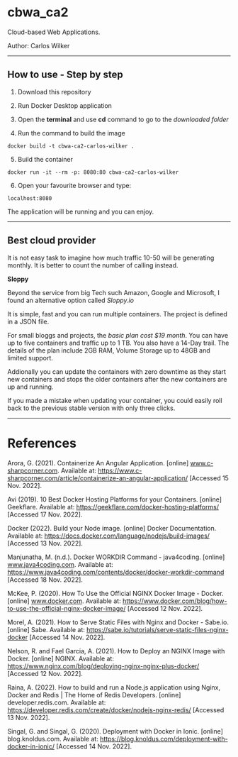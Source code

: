 # cbwa_ca2
Cloud-based Web Applications.

Author: Carlos Wilker

---------------------------------------------------
## How to use - Step by step

1. Download this repository

2. Run Docker Desktop application

3. Open the **terminal** and use **cd** command to go to the *downloaded folder*

4. Run the command to build the image

```
docker build -t cbwa-ca2-carlos-wilker .
```

5. Build the container
```
docker run -it --rm -p: 8080:80 cbwa-ca2-carlos-wilker
```
6. Open your favourite browser and type:

```
localhost:8080
```

The application will be running and you can enjoy.

---------------------------------------------------

## Best cloud provider

It is not easy task to imagine how much traffic 10-50 will be generating monthly. It is better to count the number of calling instead.

**Sloppy**

Beyond the service from big Tech such Amazon, Google and Microsoft, I found an alternative option called *Sloppy.io*

It is simple, fast and you can run multiple containers. The project is defined in a JSON file.

For small bloggs and projects, the *basic plan cost $19 month*. You can have up to five containers and traffic up to 1 TB. You also have a 14-Day trail.
The details of the plan include 2GB RAM, Volume Storage up to 48GB and limited support.

Addionally you can update the containers with zero downtime as they start new containers and stops the older containers after the new containers are up and running.

If you made a mistake when updating your container, you could easily roll back to the previous stable version with only three clicks.


---------------------------------------------------
# References

Arora, G. (2021). Containerize An Angular Application. [online] www.c-sharpcorner.com. Available at: https://www.c-sharpcorner.com/article/containerize-an-angular-application/ [Accessed 15 Nov. 2022].

Avi (2019). 10 Best Docker Hosting Platforms for your Containers. [online] Geekflare. Available at: https://geekflare.com/docker-hosting-platforms/ [Accessed 17 Nov. 2022].

Docker (2022). Build your Node image. [online] Docker Documentation. Available at: https://docs.docker.com/language/nodejs/build-images/ [Accessed 13 Nov. 2022].

Manjunatha, M. (n.d.). Docker WORKDIR Command - java4coding. [online] www.java4coding.com. Available at: https://www.java4coding.com/contents/docker/docker-workdir-command [Accessed 18 Nov. 2022].

McKee, P. (2020). How To Use the Official NGINX Docker Image - Docker. [online] www.docker.com. Available at: https://www.docker.com/blog/how-to-use-the-official-nginx-docker-image/ [Accessed 12 Nov. 2022].

Morel, A. (2021). How to Serve Static Files with Nginx and Docker - Sabe.io. [online] Sabe. Available at: https://sabe.io/tutorials/serve-static-files-nginx-docker [Accessed 14 Nov. 2022].

Nelson, R. and Fael Garcia, A. (2021). How to Deploy an NGINX Image with Docker. [online] NGINX. Available at: https://www.nginx.com/blog/deploying-nginx-nginx-plus-docker/ [Accessed 12 Nov. 2022].

Raina, A. (2022). How to build and run a Node.js application using Nginx, Docker and Redis | The Home of Redis Developers. [online] developer.redis.com. Available at: https://developer.redis.com/create/docker/nodejs-nginx-redis/ [Accessed 13 Nov. 2022].

Singal, G. and Singal, G. (2020). Deployment with Docker in Ionic. [online] blog.knoldus.com. Available at: https://blog.knoldus.com/deployment-with-docker-in-ionic/ [Accessed 14 Nov. 2022].
